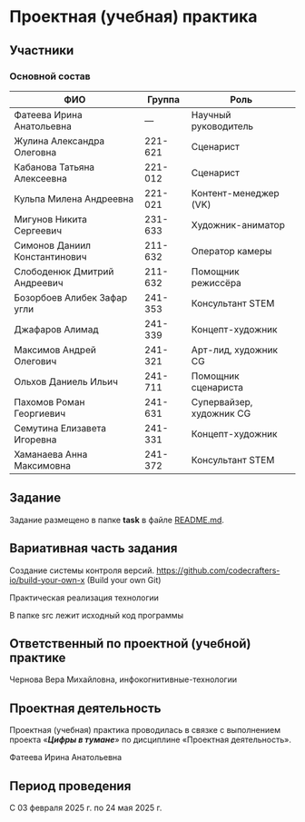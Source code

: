 # Проектная (учебная) практика

## Участники

### Основной состав
| ФИО | Группа | Роль |
|-----|--------|------|
| Фатеева Ирина Анатольевна | — | Научный руководитель |
| Жулина Александра Олеговна | 221-621 | Сценарист |
| Кабанова Татьяна Алексеевна | 221-012 | Сценарист |
| Кульпа Милена Андреевна | 221-021 | Контент-менеджер (VK) |
| Мигунов Никита Сергеевич | 231-633 | Художник-аниматор |
| Симонов Даниил Константинович | 211-632 | Оператор камеры |
| Слободенюк Дмитрий Андреевич | 211-632 | Помощник режиссёра |
| Бозорбоев Алибек Зафар угли | 241-353 | Консультант STEM |
| Джафаров Алимад | 241-339 | Концепт-художник |
| Максимов Андрей Олегович | 241-321 | Арт-лид, художник CG |
| Ольхов Даниель Ильич | 241-711 | Помощник сценариста |
| Пахомов Роман Георгиевич | 241-631 | Супервайзер, художник CG |
| Семутина Елизавета Игоревна | 241-331 | Концепт-художник |
| Хаманаева Анна Максимовна | 241-372 | Консультант STEM |
## Задание

Задание размещено в папке **task** в файле [README.md](task/README.md).

## Вариативная часть задания

Создание системы контроля версий.
https://github.com/codecrafters-io/build-your-own-x (Build your own Git)

Практическая реализация технологии

В папке src лежит исходный код программы

## Ответственный по проектной (учебной) практике

Чернова Вера Михайловна, инфокогнитивные-технологии

## Проектная деятельность

Проектная (учебная) практика проводилась в связке с выполнением проекта «***Цифры в тумане***» по дисциплине «Проектная деятельность».

Фатеева Ирина Анатольевна

## Период проведения

С 03 февраля 2025 г. по 24 мая 2025 г.
